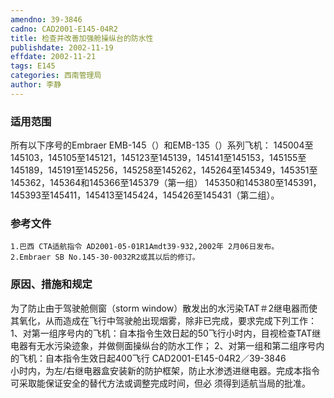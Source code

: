 ```yaml
---
amendno: 39-3846
cadno: CAD2001-E145-04R2
title: 检查并改善加强舱操纵台的防水性
publishdate: 2002-11-19
effdate: 2002-11-21
tags: E145
categories: 西南管理局
author: 李静
---
```


### 适用范围 
所有以下序号的Embraer EMB-145（）和EMB-135（）系列飞机：
145004至145103，145105至145121，145123至145139，145141至145153，145155至145189，145191至145256，145258至145262，145264至145349，145351至145362，145364和145366至145379（第一组） 145350和145380至145391，145393至145411，145413至145424，145426至145431（第二组）。

### 参考文件
    1.巴西 CTA适航指令 AD2001-05-01R1Amdt39-932,2002年 2月06日发布。
    2.Embraer SB No.145-30-0032R2或其以后的修订。

### 原因、措施和规定 
 为了防止由于驾驶舱侧窗（storm window）散发出的水污染TAT＃2继电器而使其氧化，从而造成在飞行中驾驶舱出现烟雾，除非已完成，要求完成下列工作：
1、对第一组序号内的飞机：自本指令生效日起的50飞行小时内，目视检查TAT继电器有无水污染迹象，并做侧面操纵台的防水工作； 
2、对第一组和第二组序号内的飞机：自本指令生效日起400飞行
  CAD2001-E145-04R2／39-3846   
小时内，为左/右继电器盒安装新的防护框架，防止水渗透进继电器。完成本指令可采取能保证安全的替代方法或调整完成时间，但必
须得到适航当局的批准。
